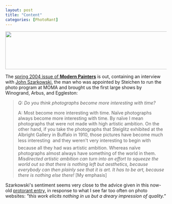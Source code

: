 ```yaml
---
layout: post
title: "Content"
categories: [PhotoRant]
---
```

<img src="http://www.botzilla.com/bpix/lookie.jpg" width=807 height=118 border=0>

The <a href="http://www.modernpainters.co.uk/pages/contents.php?val=65" target="_blank">spring 2004 issue of <b>Modern Painters</b></a> is out, containing an interview with <a href="http://www.arts.wisc.edu/artsinstitute/air/page.php?get=john_szarkowski.html" target="_blank">John Szarkowski,</a> the man who was appointed by Steichen to run the photo program at MOMA and brought us the first large shows by Winogrand, Arbus, and Eggleston:

<blockquote><i>Q: Do you think photographs become more interesting with time?</i>

A: Most become more interesting with time. Na&iuml;ve photographs always become more interesting with time. By na&iuml;ve I mean photographs that were not made with high artistic ambition. On the other hand, if you take the photographs that Steiglitz exhibited at the Albright Gallery in Buffalo in 1910, those pictures have become much less interesting &#151; and they weren't very interesting to begin with because all they had was artistic ambition. Whereas na&iuml;ve photographs almost always have something of the world in them. <i>Misdirected artistic ambition can turn into an effort to squeeze the world out so that there is nothing left but aesthetics, because everybody can then plainly see that it is art. It has to be art, because there is nothing else there!</i> [My emphasis]</blockquote>

Szarkowski's sentiment seems very close to the advice given in this now-old <a href="/blog/archives/000177.html">protorant entry,</a> in response to what I see far too often on photo websites: <i>"this work elicits nothing in us but a dreary impression of quality."</i>

<!--more-->


